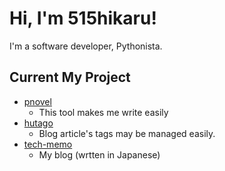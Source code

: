 # Hi, I'm 515hikaru!

I'm a software developer, Pythonista.

## Current My Project

- [pnovel](https://github.com/515hikaru/pnovel)
    - This tool makes me write easily
- [hutago](https://github.com/515hikaru/hutago)
    - Blog article's tags may be managed easily.
- [tech-memo](https://github.com/515hikaru/tech-memo)
    - My blog (wrtten in Japanese)
